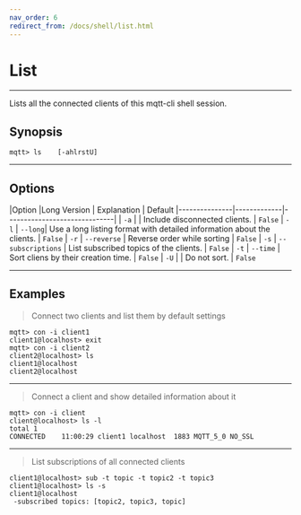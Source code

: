 ```yaml
---
nav_order: 6
redirect_from: /docs/shell/list.html
--- 
```


# List
***

Lists all the connected clients of this mqtt-cli shell session.

## Synopsis

```
mqtt> ls    [-ahlrstU]
```

***

## Options

|Option |Long Version | Explanation | Default
|---------------|-------------|------------------------------|
| ``-a``    |  | Include disconnected clients. | ``False``
| ``-l``   | ``--long``| Use a long listing format with detailed information about the clients. | ``False``
| ``-r`` | ``--reverse`` | Reverse order while sorting | ``False`` 
| ``-s`` | ``--subscriptions``  | List subscribed topics of the clients. | ``False``
| ``-t`` | ``--time``  | Sort cliens by their creation time. | ``False``
| ``-U`` |   |  Do not sort.  |  ``False``

***

## Examples

> Connect two clients and list them by default settings

```
mqtt> con -i client1
client1@localhost> exit
mqtt> con -i client2
client2@localhost> ls
client1@localhost
client2@localhost
```

***

> Connect a client and show detailed information about it

```
mqtt> con -i client
client@localhost> ls -l
total 1
CONNECTED    11:00:29 client1 localhost  1883 MQTT_5_0 NO_SSL
```

***

> List subscriptions of all connected clients

``` 
client1@localhost> sub -t topic -t topic2 -t topic3
client1@localhost> ls -s
client1@localhost
 -subscribed topics: [topic2, topic3, topic]
```
